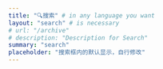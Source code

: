 ```yaml
---
title: "🔍搜索" # in any language you want
layout: "search" # is necessary
# url: "/archive"
# description: "Description for Search"
summary: "search"
placeholder: "搜索框内的默认显示，自行修改"
---
```





